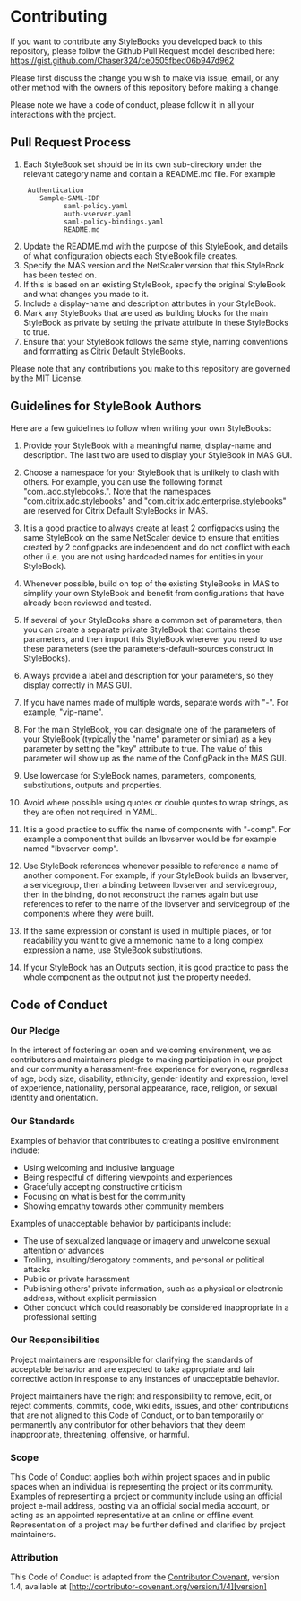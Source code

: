 # Contributing
If you want to contribute any StyleBooks you developed back to this repository, please follow the Github Pull Request model described here: https://gist.github.com/Chaser324/ce0505fbed06b947d962

Please first discuss the change you wish to make via issue,
email, or any other method with the owners of this repository before making a change. 

Please note we have a code of conduct, please follow it in all your interactions with the project.

## Pull Request Process

1. Each StyleBook set should be in its own sub-directory under the relevant category name and contain a README.md file. For example
    ```
     Authentication 
        Sample-SAML-IDP 
              saml-policy.yaml 
              auth-vserver.yaml
              saml-policy-bindings.yaml
              README.md
    ```
2. Update the README.md with the purpose of this StyleBook, and details of what configuration objects each StyleBook file creates.
3. Specify the MAS version and the NetScaler version that this StyleBook has been tested on.
4. If this is based on an existing StyleBook, specify the original StyleBook and what changes you made to it.
5. Include a display-name and description attributes in your StyleBook.
6. Mark any StyleBooks that are used as building blocks for the main StyleBook as private by setting the private attribute in these StyleBooks to true.
6. Ensure that your StyleBook follows the same style, naming conventions and formatting as Citrix Default StyleBooks.

Please note that any contributions you make to this repository are governed by the MIT License.

## Guidelines for StyleBook Authors

Here are a few guidelines to follow when writing your own StyleBooks:

1. Provide your StyleBook with a meaningful name, display-name and description. The last two are used to display your StyleBook in MAS GUI.

2. Choose a namespace for your StyleBook that is unlikely to clash with others. For example, you can use the following format "com.<your-company-name>.adc.stylebooks.<department>". Note that the namespaces "com.citrix.adc.stylebooks" and "com.citrix.adc.enterprise.stylebooks" are reserved for Citrix Default StyleBooks in MAS.

3. It is a good practice to always create at least 2 configpacks using the same StyleBook on the same NetScaler device to ensure that entities created by 2 configpacks are independent and do not conflict with each other (i.e. you are not using hardcoded names for entities in your StyleBook).

4. Whenever possible, build on top of the existing StyleBooks in MAS to simplify your own StyleBook and benefit from configurations that have already been reviewed and tested.
  
5. If several of your StyleBooks share a common set of parameters, then you can create a separate private StyleBook that contains these parameters, and then import this StyleBook wherever you need to use these parameters (see the parameters-default-sources construct in StyleBooks).

6. Always provide a label and description for your parameters, so they display correctly in MAS GUI.

7. If you have names made of multiple words, separate words with "-". For example, "vip-name".

8. For the main StyleBook, you can designate one of the parameters of your StyleBook (typically the "name" parameter or similar) as a key parameter by setting the "key" attribute to true. The value of this parameter will show up as the name of the ConfigPack in the MAS GUI.
 
9. Use lowercase for StyleBook names, parameters, components, substitutions, outputs and properties.

10. Avoid where possible using quotes or double quotes to wrap strings, as they are often not required in YAML.

11. It is a good practice to suffix the name of components with "-comp". For example a component that builds an lbvserver would be for example named "lbvserver-comp".

12. Use StyleBook references whenever possible to reference a name of another component. For example, if your StyleBook builds an lbvserver, a servicegroup, then a binding between lbvserver and servicegroup, then in the binding, do not reconstruct the names again but use references to refer to the name of the lbvserver and servicegroup of the components where they were built.

13. If the same expression or constant is used in multiple places, or for readability you want to give a mnemonic name to a long complex expression a name, use StyleBook substitutions. 

14. If your StyleBook has an Outputs section, it is good practice to pass the whole component as the output not just the property needed.

## Code of Conduct

### Our Pledge

In the interest of fostering an open and welcoming environment, we as
contributors and maintainers pledge to making participation in our project and
our community a harassment-free experience for everyone, regardless of age, body
size, disability, ethnicity, gender identity and expression, level of experience,
nationality, personal appearance, race, religion, or sexual identity and
orientation.

### Our Standards

Examples of behavior that contributes to creating a positive environment
include:

* Using welcoming and inclusive language
* Being respectful of differing viewpoints and experiences
* Gracefully accepting constructive criticism
* Focusing on what is best for the community
* Showing empathy towards other community members

Examples of unacceptable behavior by participants include:

* The use of sexualized language or imagery and unwelcome sexual attention or
advances
* Trolling, insulting/derogatory comments, and personal or political attacks
* Public or private harassment
* Publishing others' private information, such as a physical or electronic
  address, without explicit permission
* Other conduct which could reasonably be considered inappropriate in a
  professional setting

### Our Responsibilities

Project maintainers are responsible for clarifying the standards of acceptable
behavior and are expected to take appropriate and fair corrective action in
response to any instances of unacceptable behavior.

Project maintainers have the right and responsibility to remove, edit, or
reject comments, commits, code, wiki edits, issues, and other contributions
that are not aligned to this Code of Conduct, or to ban temporarily or
permanently any contributor for other behaviors that they deem inappropriate,
threatening, offensive, or harmful.

### Scope

This Code of Conduct applies both within project spaces and in public spaces
when an individual is representing the project or its community. Examples of
representing a project or community include using an official project e-mail
address, posting via an official social media account, or acting as an appointed
representative at an online or offline event. Representation of a project may be
further defined and clarified by project maintainers.

### Attribution

This Code of Conduct is adapted from the [Contributor Covenant][homepage], version 1.4,
available at [http://contributor-covenant.org/version/1/4][version]

[homepage]: http://contributor-covenant.org
[version]: http://contributor-covenant.org/version/1/4/
